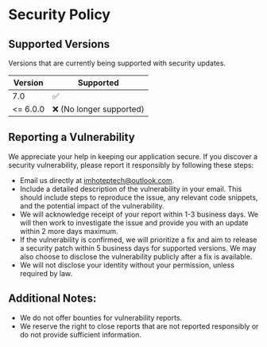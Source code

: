 # Security Policy

## Supported Versions

Versions that are currently being supported with security updates.

| Version | Supported          |
| ------- | ------------------ |
| 7.0   | :white_check_mark: |
| <= 6.0.0   | :x:   (No longer supported)|

## Reporting a Vulnerability
We appreciate your help in keeping our application secure. If you discover a security vulnerability, please report it responsibly by following these steps:

- Email us directly at imhoteptech@outlook.com.
- Include a detailed description of the vulnerability in your email. This should include steps to reproduce the issue, any relevant code snippets, and the potential impact of the vulnerability.
- We will acknowledge receipt of your report within 1-3 business days. We will then work to investigate the issue and provide you with an update within 2 more days maximum.
- If the vulnerability is confirmed, we will prioritize a fix and aim to release a security patch within 5 business days for supported versions.  We may also choose to disclose the vulnerability publicly after a fix is available.
- We will not disclose your identity without your permission, unless required by law.

## Additional Notes:

- We do not offer bounties for vulnerability reports.
- We reserve the right to close reports that are not reported responsibly or do not provide sufficient information.
